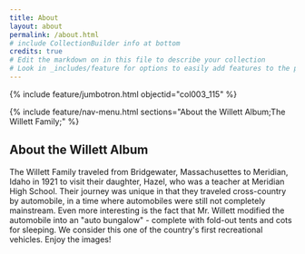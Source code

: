 ```yaml
---
title: About
layout: about
permalink: /about.html
# include CollectionBuilder info at bottom
credits: true
# Edit the markdown on in this file to describe your collection
# Look in _includes/feature for options to easily add features to the page
---
```

{% include feature/jumbotron.html objectid="col003_115" %}

{% include feature/nav-menu.html sections="About the Willett Album;The Willett Family;" %}

## About the Willett Album

The Willett Family traveled from Bridgewater, Massachusettes to Meridian, Idaho in 1921 to visit their daughter, Hazel, who was a teacher at Meridian High School. Their journey was unique in that they traveled cross-country by automobile, in a time where automobiles were still not completely mainstream. Even more interesting is the fact that Mr. Willett modified the automobile into an "auto bungalow" - complete with fold-out tents and cots for sleeping. We consider this one of the country's first recreational vehicles. Enjoy the images!
